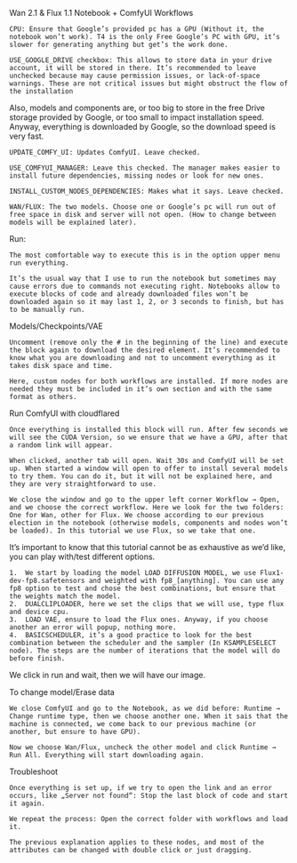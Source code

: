 Wan 2.1 & Flux 1.1 Notebook + ComfyUI Workflows

    CPU: Ensure that Google’s provided pc has a GPU (Without it, the notebook won’t work). T4 is the only Free Google’s PC with GPU, it’s slower for generating anything but get’s the work done.

    USE_GOOGLE_DRIVE checkbox: This allows to store data in your drive account, it will be stored in there. It’s recommended to leave unchecked because may cause permission issues, or lack-of-space warnings. These are not critical issues but might obstruct the flow of the installation

Also, models and components are, or too big to store in the free Drive storage provided by Google, or too small to impact installation speed. Anyway, everything is downloaded by Google, so the download speed is very fast.

    UPDATE_COMFY_UI: Updates ComfyUI. Leave checked.

    USE_COMFYUI_MANAGER: Leave this checked. The manager makes easier to install future dependencies, missing nodes or look for new ones.

    INSTALL_CUSTOM_NODES_DEPENDENCIES: Makes what it says. Leave checked.

    WAN/FLUX: The two models. Choose one or Google’s pc will run out of free space in disk and server will not open. (How to change between models will be explained later).

Run:

    The most comfortable way to execute this is in the option upper menu run everything.

    It’s the usual way that I use to run the notebook but sometimes may cause errors due to commands not executing right. Notebooks allow to execute blocks of code and already downloaded files won’t be downloaded again so it may last 1, 2, or 3 seconds to finish, but has to be manually run.

Models/Checkpoints/VAE

    Uncomment (remove only the # in the beginning of the line) and execute the block again to download the desired element. It’s recommended to know what you are downloading and not to uncomment everything as it takes disk space and time.

    Here, custom nodes for both workflows are installed. If more nodes are needed they must be included in it’s own section and with the same format as others.

Run ComfyUI with cloudflared

    Once everything is installed this block will run. After few seconds we will see the CUDA Version, so we ensure that we have a GPU, after that a random link will appear.

    When clicked, another tab will open. Wait 30s and ComfyUI will be set up. When started a window will open to offer to install several models to try them. You can do it, but it will not be explained here, and they are very straightforward to use.

    We close the window and go to the upper left corner Workflow → Open, and we choose the correct workflow. Here we look for the two folders: One for Wan, other for Flux. We choose according to our previous election in the notebook (otherwise models, components and nodes won’t be loaded). In this tutorial we use Flux, so we take that one.

It’s important to know that this tutorial cannot be as exhaustive as we’d like, you can play with/test different options.

    1.	We start by loading the model LOAD DIFFUSION MODEL, we use Flux1-dev-fp8.safetensors and weighted with fp8_[anything]. You can use any fp8 option to test and chose the best combinations, but ensure that the weights match the model.
    2.	DUALCLIPLOADER, here we set the clips that we will use, type flux and device cpu.
    3.	LOAD VAE, ensure to load the Flux ones. Anyway, if you choose another an error will popup, nothing more.
    4.	BASICSCHEDULER, it’s a good practice to look for the best combination between the scheduler and the sampler (In KSAMPLESELECT node). The steps are the number of iterations that the model will do before finish.

We click in run and wait, then we will have our image.

To change model/Erase data

    We close ComfyUI and go to the Notebook, as we did before: Runtime → Change runtime type, then we choose another one. When it sais that the machine is connected, we come back to our previous machine (or another, but ensure to have GPU).

    Now we choose Wan/Flux, uncheck the other model and click Runtime → Run All. Everything will start downloading again.

Troubleshoot

    Once everything is set up, if we try to open the link and an error occurs, like „Server not found“: Stop the last block of code and start it again.

    We repeat the process: Open the correct folder with workflows and load it.

    The previous explanation applies to these nodes, and most of the attributes can be changed with double click or just dragging.






